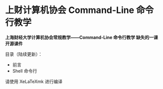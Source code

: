 # 上财计算机协会 Command-Line 命令行教学

**上海财经大学计算机协会常规教学——Command-Line 命令行教学 缺失的一课 开源课件**

目录（陆续更新）：

* 前言
* Shell 命令行

请使用 XeLaTeXmk 进行编译

